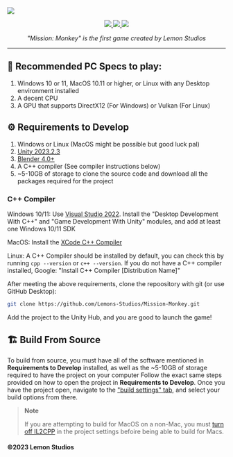 <!--
  logo
  <img src="https://cdn.discordapp.com/attachments/888136140564095007/1091974996965982279/Ek9VjzB.png?raw=true" height=144>
-->
<!--
  banner with no text
  <img src="https://user-images.githubusercontent.com/120770627/230755565-04f6b0f3-9de7-4d8f-96a3-c7add6872857.png?raw=true">
-->
<!-- banner with text -->
<img src="https://user-images.githubusercontent.com/120770627/230755569-33b4feac-b65c-40af-890f-728149635ea6.png?raw=true">

<br>
<p align="center">
  <a href="https://learn.microsoft.com/en-us/dotnet/csharp">
    <img src="https://img.shields.io/badge/c%23-%23239120.svg?style=for-the-badge&logo=c-sharp&logoColor=white">
  </a>
  <a href="https://unity.com">
    <img src="https://img.shields.io/badge/unity-%23000000.svg?style=for-the-badge&logo=unity&logoColor=white">
  </a>
  <a href="https://windows.com">
    <img src="https://img.shields.io/badge/Windows-0078D6?style=for-the-badge&logo=windows&logoColor=white">
  </a>
</p>
<p align="center"><i>"Mission: Monkey" is the first game created by Lemon Studios</i></p>
<hr>

## 🚀 Recommended PC Specs to play:
1. Windows 10 or 11, MacOS 10.11 or higher, or Linux with any Desktop environment installed
2. A decent CPU
3. A GPU that supports DirectX12 (For Windows) or Vulkan (For Linux)

## ⚙️ Requirements to Develop
1. Windows or Linux (MacOS might be possible but good luck pal)
2. [Unity 2023.2.3](https://unity.com/releases/editor/archive#download-archive-2023)
3. [Blender 4.0+](https://www.blender.org/download/)
4. A C++ compiler (See compiler instructions below)
5. ~5-10GB of storage to clone the source code and download all the packages required for the project

### C++ Compiler
Windows 10/11: Use [Visual Studio 2022](https://visualstudio.microsoft.com/thank-you-downloading-visual-studio/?sku=Community). Install the "Desktop Development With C++" and "Game Development With Unity" modules, and add at least one Windows 10/11 SDK

MacOS: Install the [XCode C++ Compiler](https://www.cs.rhodes.edu/~kirlinp/courses/cs2/s17/installing-clion/xcode.html)

Linux: A C++ Compiler should be installed by default, you can check this by running ```cpp --version``` or ```c++ --version```. If you do not have a C++ compiler installed, Google: "Install C++ Compiler [Distribution Name]"

After meeting the above requirements, clone the repoository with git (or use GitHub Desktop):
```sh
git clone https://github.com/Lemons-Studios/Mission-Monkey.git
```
Add the project to the Unity Hub, and you are good to launch the game!

## 🏗️ Build From Source
To build from source, you must have all of the software mentioned in **Requirements to Develop** installed, as well as the ~5-10GB of storage required to have the project on your computer
Follow the exact same steps provided on how to open the project in **Requirements to Develop**. Once you have the project open, navigate to the ["build settings" tab](https://cdn.discordapp.com/attachments/888136140564095007/1174972604847771739/image.png?ex=65698982&is=65571482&hm=216d691f61f592c5fe6c86d884b92a40366e25f26158b118bdf07426ac5f4c96&), and select your build options from there.

> **Note**
> 
> If you are attempting to build for MacOS on a non-Mac, you must [turn off IL2CPP](https://youtu.be/E71ta7EwD8I) in the project settings befoire being able to build for Macs.

#### ©2023 Lemon Studios
